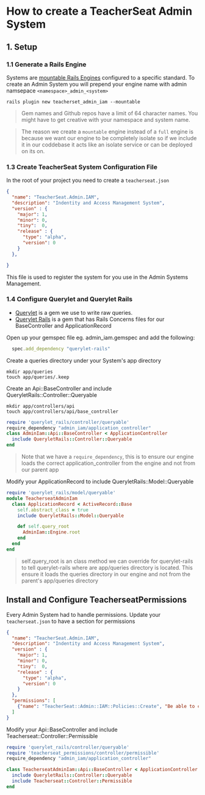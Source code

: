 # How to create a TeacherSeat Admin System


## 1. Setup

### 1.1 Generate a Rails Engine
Systems are [mountable Rails Engines](https://guides.rubyonrails.org/engines.html) configured to a specific standard.
To create an Admin System you will prepend your engine name with admin namsepace `<namespace>_admin_<system>`

```
rails plugin new teacherset_admin_iam --mountable
```

> Gem names and Github repos have a limit of 64 character names. You might have to get creative with your namespace and system name.

> The reason we create a `mountable` engine instead of a `full` engine is because we want our engine to be completely isolate so if we include it in our coddebase it acts like an isolate service or can be deployed on its on.

### 1.3 Create TeacherSeat System Configuration File

In the root of your project you need to create a `teacherseat.json`

```json
{
  "name": "TeacherSeat.Admin.IAM",
  "description": "Indentity and Access Management System",
  "version" : {
    "major": 1,
    "minor": 0,
    "tiny":  0,
    "release" : {
      "type": "alpha",
      "version": 0
    }
  },

}
```

This file is used to register the system for you use in the Admin Systems Management.

### 1.4 Configure Querylet and Querylet Rails

- [Querylet](https://github.com/teacherseat/querylet) is a gem we use to write raw queries.
- [Querylet Rails](https://github.com/teacherseat/querylet-rails) is a gem that has Rails Concerns files for our BaseController and ApplicationRecord

Open up your gemspec file eg. admin_iam.gemspec and add the following:

```rb
  spec.add_dependency "querylet-rails"
```

Create a queries directory under your System's app directory

```
mkdir app/queries
touch app/queries/.keep
```

Create an Api::BaseController and include QueryletRails::Controller::Queryable

```
mkdir app/controllers/api
touch app/controllers/api/base_controller
```

```rb
require 'querylet_rails/controller/queryable'
require_dependency "admin_iam/application_controller"
class AdminIam::Api::BaseController < ApplicationController
  include QueryletRails::Controller::Queryable
end
```

> Note that we have a `require_dependency`, this is to ensure our engine loads the correct application_controller from the engine and not from our parent app

Modify your ApplicationRecord to include QueryletRails::Model::Queryable

```rb
require 'querylet_rails/model/queryable'
module TeacherseatAdminIam
  class ApplicationRecord < ActiveRecord::Base
    self.abstract_class = true
    include QueryletRails::Model::Queryable

    def self.query_root
      AdminIam::Engine.root
    end
  end
end
```

> self.query_root is an class method we can override for querylet-rails to tell querylet-rails where are app/queries directory is located. This ensure it loads the queries directory in our engine and not from the parent's app/queries directory

## Install and Configure TeacherseatPermissions

Every Admin System had to handle permissions. Update your `teacherseat.json` to have a section for permissions

```json
{
  "name": "TeacherSeat.Admin.IAM",
  "description": "Indentity and Access Management System",
  "version" : {
    "major": 1,
    "minor": 0,
    "tiny":  0,
    "release" : {
      "type": "alpha",
      "version": 0
    }
  },
  "permissions": [
    {"name": "TeacherSeat::Admin::IAM::Policies::Create", "Be able to create a new policy" }
  ]
}
```

Modify your Api::BaseController and include Teacherseat::Controller::Permissible

```rb
require 'querylet_rails/controller/queryable'
require 'teacherseat_permissions/controller/permissible'
require_dependency "admin_iam/application_controller"

class TeacherseatAdminIam::Api::BaseController < ApplicationController
  include QueryletRails::Controller::Queryable
  include Teacherseat::Controller::Permissible
end
```

